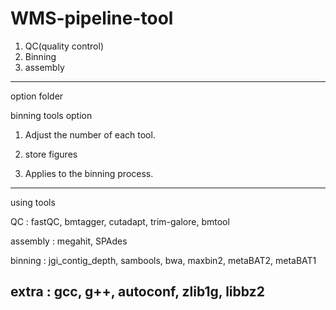# WMS-pipeline-tool

1. QC(quality control)
2. Binning
3. assembly

 ---------------------------------------
option folder

binning tools option

1. Adjust the number of each tool.

2. store figures

3. Applies to the binning process.
 ---------------------------------------
using tools

QC : fastQC, bmtagger, cutadapt,  trim-galore, bmtool  

assembly : megahit, SPAdes

binning : jgi_contig_depth, sambools, bwa, maxbin2, metaBAT2, metaBAT1 

extra : gcc, g++, autoconf, zlib1g, libbz2
 ---------------------------------------
